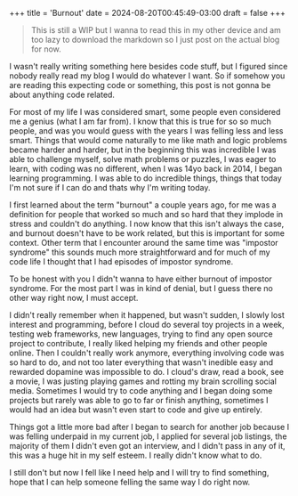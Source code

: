 +++
title = 'Burnout'
date = 2024-08-20T00:45:49-03:00
draft = false
+++

> This is still a WIP but I wanna to read this in my other device and am too lazy to download the markdown so I just post on the actual blog for now.

I wasn't really writing something here besides code stuff, but I figured since nobody really read my blog I would do whatever I want. So if somehow you are reading this expecting code or something, this post is not gonna be about anything code related.

For most of my life I was considered smart, some people even considered me a genius (what I am far from). I know that this is true for so so much people, and was you would guess with the years I was felling less and less smart. Things that would come naturally to me like math and logic problems became harder and harder, but in the beginning this was incredible I was able to challenge myself, solve math problems or puzzles, I was eager to learn, with coding was no different, when I was 14yo back in 2014, I began learning programming. I was able to do incredible things, things that today I'm not sure if I can do and thats why I'm writing today.

I first learned about the term "burnout" a couple years ago, for me was a definition for people that worked so much and so hard that they implode in stress and couldn't do anything. I now know that this isn't always the case, and burnout doesn't have to be work related, but this is important for some context. Other term that I encounter around the same time was "impostor syndrome" this sounds much more straightforward and for much of my code life I thought that I had episodes of impostor syndrome.

To be honest with you I didn't wanna to have either burnout of impostor syndrome. For the most part I was in kind of denial, but I guess there no other way right now, I must accept.

I didn't really remember when it happened, but wasn't sudden, I slowly lost interest and programming, before I cloud do several toy projects in a week, testing web frameworks, new languages, trying to find any open source project to contribute, I really liked helping my friends and other people online. Then I couldn't really work anymore, everything involving code was so hard to do, and not too later everything that wasn't inedible easy and rewarded dopamine was impossible to do. I cloud's draw, read a book, see a movie, I was justing playing games and rotting my brain scrolling social media. Sometimes I would try to code anything and I began doing some projects but rarely was able to go to far or finish anything, sometimes I would had an idea but wasn't even start to code and give up entirely.

Things got a little more bad after I began to search for another job because I was felling underpaid in my current job, I applied for several job listings, the majority of them I didn't even got an interview, and I didn't pass in any of it, this was a huge hit in my self esteem. I really didn't know what to do.

I still don't but now I fell like I need help and I will try to find something, hope that I can help someone felling the same way I do right now.
